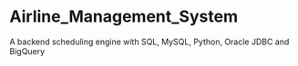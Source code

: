 # Airline_Management_System
A backend scheduling engine with SQL, MySQL, Python, Oracle JDBC and BigQuery
